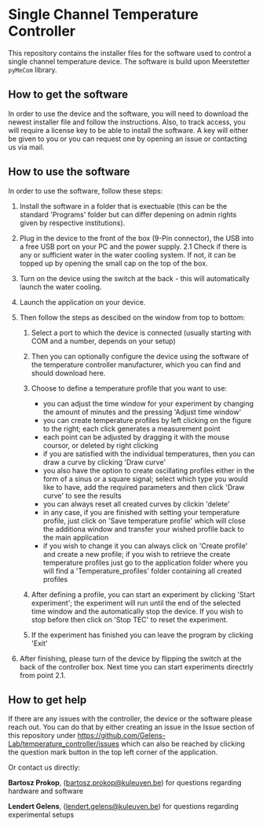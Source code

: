 # Single Channel Temperature Controller

This repository contains the installer files for the software used to control a single channel temperature device.
The software is build upon Meerstetter `pyMeCom` library.

## How to get the software

In order to use the device and the software, you will need to download the newest installer file and follow the instructions.
Also, to track access, you will require a license key to be able to install the software.
A key will either be given to you or you can request one by opening an issue or contacting us via mail.

## How to use the software

In order to use the software, follow these steps:

1. Install the software in a folder that is exectuable (this can be the standard 'Programs' folder but can differ depening on admin rights given by respective institutions).
2. Plug in the device to the front of the box (9-Pin connector), the USB into a free USB port on your PC and the power supply.
   2.1 Check if there is any or sufficient water in the water cooling system. If not, it can be topped up by opening the small cap on the top of the box.
3. Turn on the device using the switch at the back - this will automatically launch the water cooling.
4. Launch the application on your device.
5. Then follow the steps as descibed on the window from top to bottom:
	1. Select a port to which the device is connected (usually starting with COM and a number, depends on your setup)
	2. Then you can optionally configure the device using the software of the temperature controller manufacturer, which you can find and should download here.
	3. Choose to define a temperature profile that you want to use:
		- you can adjust the time window for your experiment by changing the amount of minutes and the pressing 'Adjust time window'
		- you can create temperature profiles by left clicking on the figure to the right; each click generates a measurement point
		- each point can be adjusted by dragging it with the mouse coursor, or deleted by right clicking
		- if you are satisfied with the individual temperatures, then you can draw a curve by clicking 'Draw curve'
		- you also have the option to create oscillating profiles either in the form of a sinus or a square signal; select which type you would like to have, add the required parameters and then click 'Draw curve' to see the results
		- you can always reset all created curves by clickin 'delete'
		- in any case, if you are finished with setting your temperature profile, just click on 'Save temperature profile' which will close the additiona window and transfer your wished profile back to the main application
		- if you wish to change it you can always click on 'Create profile' and create a new profile; if you wish to retrieve the create temperature profiles just go to the application folder where you will find a 'Temperature\_profiles' folder containing all created profiles


	4. After defining a profile, you can start an experiment by clicking 'Start experiment'; the experiment will run until the end of the selected time window and the automatically stop the device. If you wish to stop before then click on 'Stop TEC' to reset the experiment.
	5. If the experiment has finished you can leave the program by clicking 'Exit'

6. After finishing, please turn of the device by flipping the switch at the back of the controller box. Next time you can start experiments directrly from point 2.1.

## How to get help

If there are any issues with the controller, the device or the software please reach out.
You can do that by either creating an issue in the Issue section of this repository under https://github.com/Gelens-Lab/temperature_controller/issues which can also be reached by clicking the question mark button in the top left corner of the application.

Or contact us directly:

**Bartosz Prokop**, (bartosz.prokop@kuleuven.be) for questions regarding hardware and software

**Lendert Gelens**, (lendert.gelens@kuleuven.be) for questions regarding experimental setups

